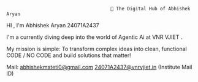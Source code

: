                                           🚀 The Digital Hub of Abhishek Aryan
HI , I'm Abhishek Aryan 24071A2437


I'm a  currently diving deep into the world of Agentic Ai at VNR VJIET .

My mission is simple: To transform complex ideas into clean, functional CODE / NO CODE and build solutions that matter!

Mail:
abhishekmateti0@gmail.com
24071A2437@vnrvjiet.in (Institute Mail ID)
